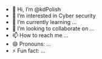 - 👋 Hi, I’m @kdPolish
- 👀 I’m interested in Cyber security
- 🌱 I’m currently learning ...
- 💞️ I’m looking to collaborate on ...
- 📫 How to reach me ...
- 😄 Pronouns: ...
- ⚡ Fun fact: ...

<!---
kdPolish/kdPolish is a ✨ special ✨ repository because its `README.md` (this file) appears on your GitHub profile.
You can click the Preview link to take a look at your changes.
--->
